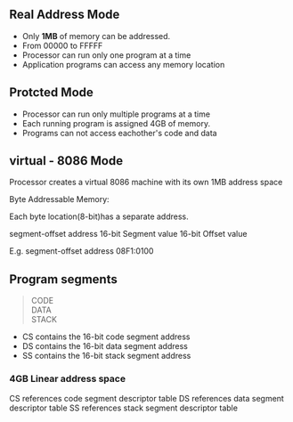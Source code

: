 
## Real Address Mode
* Only __1MB__ of memory can be addressed.
* From 00000 to FFFFF
* Processor can run only one program at a time
* Application programs can access any memory location

## Protcted Mode

* Processor can run only multiple programs at a time
* Each running program is assigned 4GB of memory.
* Programs can not access eachother's code and data

## virtual - 8086 Mode
Processor creates a virtual 8086 machine with its own 1MB address space

Byte Addressable Memory:

Each byte location(8-bit)has a separate
address.

segment-offset address
16-bit Segment value
16-bit Offset value

E.g.  segment-offset address 08F1:0100

## Program segments
> CODE<br>
> DATA<br>
> STACK <br>


* CS contains the 16-bit code segment address
* DS contains the 16-bit data segment address
* SS contains the 16-bit stack segment address

### 4GB Linear address space
CS references code segment descriptor table
DS references data segment descriptor table
SS references stack segment descriptor table
